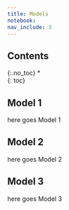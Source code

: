 ```yaml
---
title: Models
notebook: 
nav_include: 3
---
```


## Contents
{:.no_toc}
*  
{: toc}

## Model 1

here goes Model 1

## Model 2

here goes Model 2

## Model 3

here goes Model 3